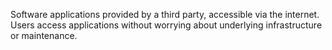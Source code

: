 Software applications provided by a third party, accessible via the internet. Users access applications without worrying about underlying infrastructure or maintenance.